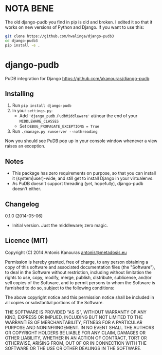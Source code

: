 # NOTA BENE

The old django-pudb you find in pip is old and broken. I edited it so that
it works on new versions of Python and Django. If you want to use this:

```bash
git clone https://github.com/hwalinga/django-pudb3
cd django-pudb3
pip install -e .
```


django-pudb
===========

PuDB integration for Django <https://github.com/akanouras/django-pudb>

Installing
----------

1. Run ``pip install django-pudb``
2. In your ``settings.py``:
   - Add ``'django_pudb.PudbMiddleware'`` at/near the end of your ``MIDDLEWARE_CLASSES``
   - Set ``DEBUG_PROPAGATE_EXCEPTIONS = True``
3. Run ``./manage.py runserver --nothreading``

Now you should see PuDB pop up in your console window whenever a view 
raises an exception.

Notes
-----

- This package has zero requirements on purpose, so that you can install it 
  (system|user)-wide, and still get to install Django in your virtualenvs.
- As PuDB doesn't support threading (yet, hopefully), django-pudb doesn't either.

Changelog
---------

0.1.0 (2014-05-06)

- Initial version.
  Just the middleware; zero magic.

Licence (MIT)
-------------

Copyright (C) 2014 Antonis Kanouras <antonis@metadosis.eu>


Permission is hereby granted, free of charge, to any person obtaining a copy 
of this software and associated documentation files (the "Software"), to deal 
in the Software without restriction, including without limitation the rights 
to use, copy, modify, merge, publish, distribute, sublicense, and/or sell 
copies of the Software, and to permit persons to whom the Software is 
furnished to do so, subject to the following conditions:

The above copyright notice and this permission notice shall be included in 
all copies or substantial portions of the Software.

THE SOFTWARE IS PROVIDED "AS IS", WITHOUT WARRANTY OF ANY KIND, EXPRESS OR 
IMPLIED, INCLUDING BUT NOT LIMITED TO THE WARRANTIES OF MERCHANTABILITY, 
FITNESS FOR A PARTICULAR PURPOSE AND NONINFRINGEMENT. IN NO EVENT SHALL THE 
AUTHORS OR COPYRIGHT HOLDERS BE LIABLE FOR ANY CLAIM, DAMAGES OR OTHER 
LIABILITY, WHETHER IN AN ACTION OF CONTRACT, TORT OR OTHERWISE, ARISING FROM, 
OUT OF OR IN CONNECTION WITH THE SOFTWARE OR THE USE OR OTHER DEALINGS 
IN THE SOFTWARE.
